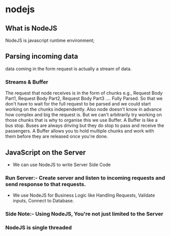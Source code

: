 # nodejs

## What is NodeJS
NodeJS is javascript runtime environment;


## Parsing incoming data
data coming in the form request is actually a stream of data.

### Streams & Buffer
The request that node receives is in the form of chunks e.g., Request Body Part1, Request Body Part2, Request Body Part3 .... Fully Parsed. 
So that we don't have to wait for the full request to be parsed and we could start working on the chunks independently. 
Also node doesn't know in advance how complex and big the request is.
But we can't arbitrarily try working on those chunks that is why to organise this we use Buffer.
A Buffer is like a bus stop. Buses are always driving but they do stop to pass and receive the passengers.
A Buffer allows you to hold multiple chunks and work with them before they are released once you're done.

## JavaScript on the Server
- We can use NodeJS to write Server Side Code
### Run Server:- Create server and listen to incoming requests and send response to that requests.
- We use NodeJS for Business Logic like Handling Requests, Validate inputs, Connect to Database.

### Side Note:- Using NodeJS, You're not just limited to the Server

### NodeJS is single threaded
